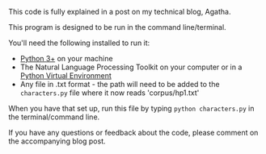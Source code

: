 This code is fully explained in a post on my technical blog, Agatha.

This program is designed to be run in the command line/terminal.

You'll need the following installed to run it:
- [Python 3+](https://www.python.org/downloads/) on your machine
- The Natural Language Processing Toolkit on your computer or in a [Python Virtual Environment](https://docs.python.org/3/library/venv.html)
- Any file in .txt format - the path will need to be added to the `characters.py` file where it now reads 'corpus/hp1.txt'

When you have that set up, run this file by typing `python characters.py` in the terminal/command line.

If you have any questions or feedback about the code, please comment on the accompanying blog post.
